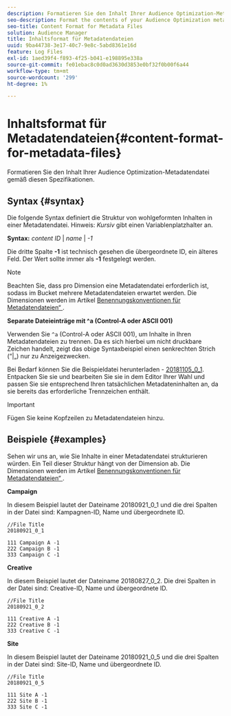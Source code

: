 ```yaml
---
description: Formatieren Sie den Inhalt Ihrer Audience Optimization-Metadatendatei gemäß diesen Spezifikationen.
seo-description: Format the contents of your Audience Optimization metadata file according to these specifications.
seo-title: Content Format for Metadata Files
solution: Audience Manager
title: Inhaltsformat für Metadatendateien
uuid: 9ba44738-3e17-40c7-9e8c-5abd8361e16d
feature: Log Files
exl-id: 1aed39f4-f893-4f25-b041-e198895e338a
source-git-commit: fe01ebac8c0d0ad3630d3853e0bf32f0b00f6a44
workflow-type: tm+mt
source-wordcount: '299'
ht-degree: 1%

---
```


# Inhaltsformat für Metadatendateien{#content-format-for-metadata-files}

Formatieren Sie den Inhalt Ihrer Audience Optimization-Metadatendatei gemäß diesen Spezifikationen.

## Syntax {#syntax}

Die folgende Syntax definiert die Struktur von wohlgeformten Inhalten in einer Metadatendatei. Hinweis: *Kursiv* gibt einen Variablenplatzhalter an.

**Syntax:** *content ID* | *name* | *-1*

<!--In the contents syntax, you'll notice a parent ID variable. Don't confuse it with the parent ID used in the [metadata file name](../../../reporting/audience-optimization-reports/metadata-files-intro/metadata-file-names.md). These 2 variables seem similar, but they represent different things. In the file name, the parent ID corresponds to a category like "campaign" (ID 1), "placement" (ID 3), or "tactic" (ID 9), etc. In the file body:-->

Die dritte Spalte **-1** ist technisch gesehen die übergeordnete ID, ein älteres Feld. Der Wert sollte immer als **-1** festgelegt werden.

>[!NOTE]
>
>Beachten Sie, dass pro Dimension eine Metadatendatei erforderlich ist, sodass im Bucket mehrere Metadatendateien erwartet werden. Die Dimensionen werden im Artikel [Benennungskonventionen für Metadatendateien“ &#x200B;](../../../reporting/audience-optimization-reports/metadata-files-intro/metadata-file-names.md#child-dimension).

**Separate Dateieinträge mit ^a (Control-A oder ASCII 001)**

Verwenden Sie `^a` (Control-A oder ASCII 001), um Inhalte in Ihren Metadatendateien zu trennen. Da es sich hierbei um nicht druckbare Zeichen handelt, zeigt das obige Syntaxbeispiel einen senkrechten Strich (“|„) nur zu Anzeigezwecken.

Bei Bedarf können Sie die Beispieldatei herunterladen - [20181105_0_1](assets/20181105_0_1.zip). Entpacken Sie sie und bearbeiten Sie sie in dem Editor Ihrer Wahl und passen Sie sie entsprechend Ihren tatsächlichen Metadateninhalten an, da sie bereits das erforderliche Trennzeichen enthält.

>[!IMPORTANT]
>
>Fügen Sie keine Kopfzeilen zu Metadatendateien hinzu.

## Beispiele {#examples}

Sehen wir uns an, wie Sie Inhalte in einer Metadatendatei strukturieren würden. Ein Teil dieser Struktur hängt von der Dimension ab. Die Dimensionen werden im Artikel [Benennungskonventionen für Metadatendateien“ &#x200B;](../../../reporting/audience-optimization-reports/metadata-files-intro/metadata-file-names.md#child-dimension).

**Campaign**

In diesem Beispiel lautet der Dateiname 20180921_0_1 und die drei Spalten in der Datei sind: Kampagnen-ID, Name und übergeordnete ID.

<!--Let's say you want to populate the creative drop down menu with creative names from a particular campaign. In this case, your metadata file name would include ID 1 (campaign) and ID 2 (creative). Following the content syntax, your metadata file would contain the creative ID, creative name, and actual campaign ID.-->

```
//File Title
20180921_0_1

111 Campaign A -1
222 Campaign B -1
333 Campaign C -1
```

**Creative**

In diesem Beispiel lautet der Dateiname 20180827_0_2. Die drei Spalten in der Datei sind: Creative-ID, Name und übergeordnete ID.

```
//File Title
20180921_0_2

111 Creative A -1
222 Creative B -1
333 Creative C -1
```

**Site**

In diesem Beispiel lautet der Dateiname 20180921_0_5 und die drei Spalten in der Datei sind: Site-ID, Name und übergeordnete ID.

```
//File Title
20180921_0_5

111 Site A -1
222 Site B -1
333 Site C -1
```
